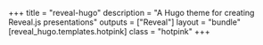 +++
title = "reveal-hugo"
description = "A Hugo theme for creating Reveal.js presentations"
outputs = ["Reveal"]
layout = "bundle"
[reveal_hugo.templates.hotpink]
class = "hotpink"
+++
